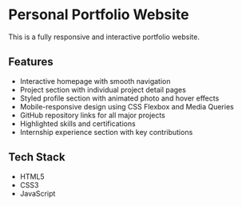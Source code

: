 #  Personal Portfolio Website

This is a fully responsive and interactive portfolio website.

## Features

- Interactive homepage with smooth navigation
- Project section with individual project detail pages
- Styled profile section with animated photo and hover effects
- Mobile-responsive design using CSS Flexbox and Media Queries
- GitHub repository links for all major projects
- Highlighted skills and certifications
- Internship experience section with key contributions

##  Tech Stack

- HTML5
- CSS3
- JavaScript 




